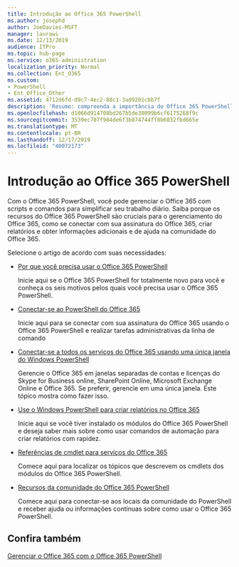 ```yaml
---
title: Introdução ao Office 365 PowerShell
ms.author: josephd
author: JoeDavies-MSFT
manager: laurawi
ms.date: 12/13/2019
audience: ITPro
ms.topic: hub-page
ms.service: o365-administration
localization_priority: Normal
ms.collection: Ent_O365
ms.custom:
- PowerShell
- Ent_Office_Other
ms.assetid: 4712d6fd-d9c7-4ec2-88c1-3ad9201cbb7f
description: 'Resumo: compreenda a importância do Office 365 PowerShell, conecte-se aos seus locatários do Office 365 e receba ajuda.'
ms.openlocfilehash: d1066d914708bd267b5de38099b6cf6175268f9c
ms.sourcegitcommit: 3539ec707f984de6f3b874744ff8b6832fbd665e
ms.translationtype: MT
ms.contentlocale: pt-BR
ms.lasthandoff: 12/17/2019
ms.locfileid: "40072173"
---
```

# <a name="getting-started-with-office-365-powershell"></a>Introdução ao Office 365 PowerShell

Com o Office 365 PowerShell, você pode gerenciar o Office 365 com scripts e comandos para simplificar seu trabalho diário. Saiba porque os recursos do Office 365 PowerShell são cruciais para o gerenciamento do Office 365, como se conectar com sua assinatura do Office 365, criar relatórios e obter informações adicionais e de ajuda na comunidade do Office 365.
  
Selecione o artigo de acordo com suas necessidades:
  
- [Por que você precisa usar o Office 365 PowerShell](why-you-need-to-use-office-365-powershell.md)
    
    Inicie aqui se o Office 365 PowerShell for totalmente novo para você e conheça os seis motivos pelos quais você precisa usar o Office 365 PowerShell. 
    
- [Conectar-se ao PowerShell do Office 365](connect-to-office-365-powershell.md)
    
    Inicie aqui para se conectar com sua assinatura do Office 365 usando o Office 365 PowerShell e realizar tarefas administrativas da linha de comando
    
- [Conectar-se a todos os serviços do Office 365 usando uma única janela do Windows PowerShell](connect-to-all-office-365-services-in-a-single-windows-powershell-window.md)
    
    Gerencie o Office 365 em janelas separadas de contas e licenças do Skype for Business online, SharePoint Online, Microsoft Exchange Online e Office 365. Se preferir, gerencie em uma única janela. Este tópico mostra como fazer isso.
    
- [Use o Windows PowerShell para criar relatórios no Office 365](use-windows-powershell-to-create-reports-in-office-365.md)
    
    Inicie aqui se você tiver instalado os módulos do Office 365 PowerShell e deseja saber mais sobre como usar comandos de automação para criar relatórios com rapidez. 
    
- [Referências de cmdlet para serviços do Office 365](cmdlet-references-for-office-365-services.md)
    
    Comece aqui para localizar os tópicos que descrevem os cmdlets dos módulos do Office 365 PowerShell.
    
- [Recursos da comunidade do Office 365 PowerShell](office-365-powershell-community-resources.md)
    
    Comece aqui para conectar-se aos locais da comunidade do PowerShell e receber ajuda ou informações contínuas sobre como usar o Office 365 PowerShell.
    
## <a name="see-also"></a>Confira também

[Gerenciar o Office 365 com o Office 365 PowerShell](manage-office-365-with-office-365-powershell.md)

